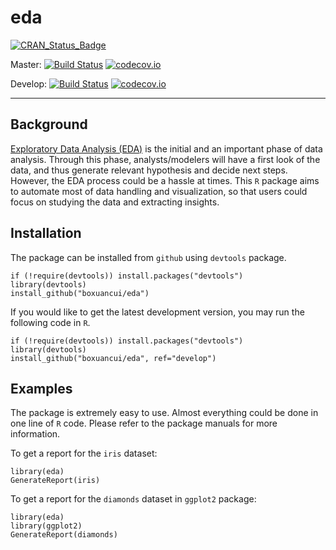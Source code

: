 # eda

[![CRAN_Status_Badge](http://www.r-pkg.org/badges/version/eda)](http://cran.r-project.org/package=eda)

Master:
[![Build Status](https://travis-ci.org/boxuancui/eda.svg?branch=master)](https://travis-ci.org/boxuancui/eda)
[![codecov.io](https://codecov.io/github/boxuancui/eda/coverage.svg?branch=master)](https://codecov.io/github/boxuancui/eda)

Develop:
[![Build Status](https://travis-ci.org/boxuancui/eda.svg?branch=develop)](https://travis-ci.org/boxuancui/eda)
[![codecov.io](https://codecov.io/github/boxuancui/eda/coverage.svg?branch=develop)](https://codecov.io/github/boxuancui/eda)

-----

## Background
[Exploratory Data Analysis (EDA)](https://en.wikipedia.org/wiki/Exploratory_data_analysis) is the initial and an important phase of data analysis. Through this phase, analysts/modelers will have a first look of the data, and thus generate relevant hypothesis and decide next steps. However, the EDA process could be a hassle at times. This `R` package aims to automate most of data handling and visualization, so that users could focus on studying the data and extracting insights.

## Installation
The package can be installed from `github` using `devtools` package.

    if (!require(devtools)) install.packages("devtools")
    library(devtools)
    install_github("boxuancui/eda")

If you would like to get the latest development version, you may run the following code in `R`.

    if (!require(devtools)) install.packages("devtools")
    library(devtools)
    install_github("boxuancui/eda", ref="develop")

## Examples
The package is extremely easy to use. Almost everything could be done in one line of `R` code. Please refer to the package manuals for more information.

To get a report for the `iris` dataset:

    library(eda)
    GenerateReport(iris)

To get a report for the `diamonds` dataset in `ggplot2` package:

    library(eda)
    library(ggplot2)
    GenerateReport(diamonds)
    
    




